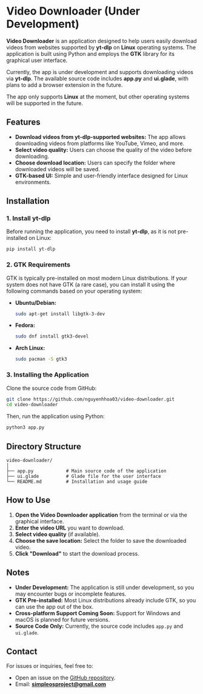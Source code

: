 # Video Downloader (Under Development)

**Video Downloader** is an application designed to help users easily download videos from websites supported by **yt-dlp** on **Linux** operating systems. The application is built using Python and employs the **GTK** library for its graphical user interface.

Currently, the app is under development and supports downloading videos via **yt-dlp**. The available source code includes **app.py** and **ui.glade**, with plans to add a browser extension in the future.

The app only supports **Linux** at the moment, but other operating systems will be supported in the future.

## Features

- **Download videos from yt-dlp-supported websites:** The app allows downloading videos from platforms like YouTube, Vimeo, and more.  
- **Select video quality:** Users can choose the quality of the video before downloading.  
- **Choose download location:** Users can specify the folder where downloaded videos will be saved.  
- **GTK-based UI:** Simple and user-friendly interface designed for Linux environments.  

## Installation

### 1. Install yt-dlp

Before running the application, you need to install **yt-dlp**, as it is not pre-installed on Linux:

```bash
pip install yt-dlp
```

### 2. GTK Requirements

GTK is typically pre-installed on most modern Linux distributions. If your system does not have GTK (a rare case), you can install it using the following commands based on your operating system:

- **Ubuntu/Debian:**
  ```bash
  sudo apt-get install libgtk-3-dev
  ```
- **Fedora:**
  ```bash
  sudo dnf install gtk3-devel
  ```
- **Arch Linux:**
  ```bash
  sudo pacman -S gtk3
  ```

### 3. Installing the Application

Clone the source code from GitHub:

```bash
git clone https://github.com/nguyenhhoa03/video-downloader.git
cd video-downloader
```

Then, run the application using Python:

```bash
python3 app.py
```

## Directory Structure

```
video-downloader/
│
├── app.py            # Main source code of the application
├── ui.glade          # Glade file for the user interface
└── README.md         # Installation and usage guide
```

## How to Use

1. **Open the Video Downloader application** from the terminal or via the graphical interface.  
2. **Enter the video URL** you want to download.  
3. **Select video quality** (if available).  
4. **Choose the save location:** Select the folder to save the downloaded video.  
5. **Click "Download"** to start the download process.  

## Notes

- **Under Development:** The application is still under development, so you may encounter bugs or incomplete features.  
- **GTK Pre-installed:** Most Linux distributions already include GTK, so you can use the app out of the box.  
- **Cross-platform Support Coming Soon:** Support for Windows and macOS is planned for future versions.  
- **Source Code Only:** Currently, the source code includes `app.py` and `ui.glade`.  

## Contact

For issues or inquiries, feel free to:

- Open an issue on the [GitHub repository](https://github.com/nguyenhhoa03/video-downloader).  
- Email: **simpleosproject@gmail.com**  
